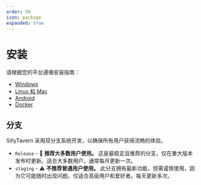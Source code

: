 ```yaml
---
order: 50
icon: package
expanded: true
---
```


# 安装

请根据您的平台遵循安装指南：

* [Windows](/Installation/Windows.md)
* [Linux 和 Mac](/Installation/LinuxMacOS.md)
* [Android](/Installation/Android.md)
* [Docker](/Installation/Docker.md)

## 分支

SillyTavern 采用双分支系统开发，以确保所有用户获得流畅的体验。

* `Release` - 🌟 **推荐大多数用户使用。** 这是最稳定且推荐的分支，仅在重大版本发布时更新。适合大多数用户。通常每月更新一次。
* `staging` - ⚠️ **不推荐普通用户使用。** 此分支拥有最新功能，但需谨慎使用，因为它可能随时出现问题。仅适合高级用户和爱好者。每天更新多次。